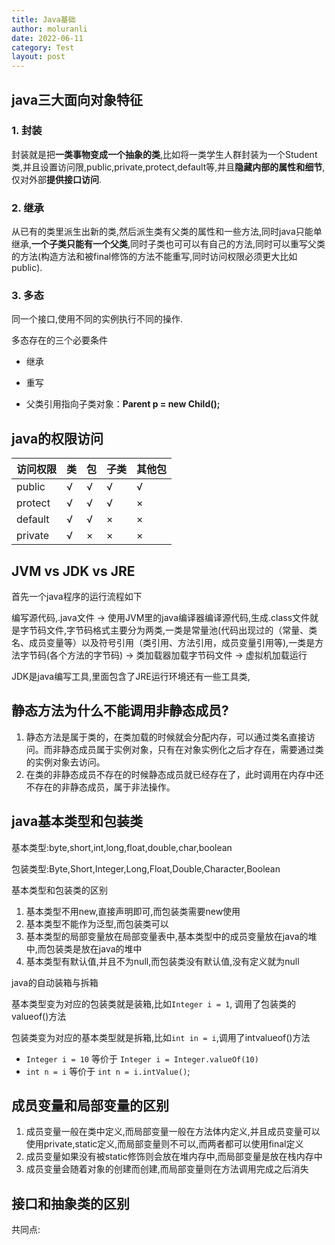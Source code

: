 ```yaml
---
title: Java基础
author: moluranli
date: 2022-06-11
category: Test
layout: post
---
```


## java三大面向对象特征

### 1. 封装

封装就是把**一类事物变成一个抽象的类**,比如将一类学生人群封装为一个Student类,并且设置访问限,public,private,protect,default等,并且**隐藏内部的属性和细节**,仅对外部**提供接口访问**.

### 2. 继承

从已有的类里派生出新的类,然后派生类有父类的属性和一些方法,同时java只能单继承,**一个子类只能有一个父类**,同时子类也可可以有自己的方法,同时可以重写父类的方法(构造方法和被final修饰的方法不能重写,同时访问权限必须更大比如public).

### 3. 多态

同一个接口,使用不同的实例执行不同的操作.

多态存在的三个必要条件

- 继承

- 重写

- 父类引用指向子类对象：**Parent p = new Child();**

  

## java的权限访问

| 访问权限 | 类   | 包   | 子类 | 其他包 |
| -------- | ---- | ---- | ---- | ------ |
| public   | √    | √    | √    | √      |
| protect  | √    | √    | √    | ×      |
| default  | √    | √    | ×    | ×      |
| private  | √    | ×    | ×    | ×      |



## JVM vs JDK vs JRE

首先一个java程序的运行流程如下

编写源代码,.java文件 -> 使用JVM里的java编译器编译源代码,生成.class文件就是字节码文件,字节码格式主要分为两类,一类是常量池(代码出现过的（常量、类名、成员变量等）以及符号引用（类引用、方法引用，成员变量引用等),一类是方法字节码(各个方法的字节码) -> 类加载器加载字节码文件 -> 虚拟机加载运行

JDK是java编写工具,里面包含了JRE运行环境还有一些工具类,

## 静态方法为什么不能调用非静态成员?

1. 静态方法是属于类的，在类加载的时候就会分配内存，可以通过类名直接访问。而非静态成员属于实例对象，只有在对象实例化之后才存在，需要通过类的实例对象去访问。
2. 在类的非静态成员不存在的时候静态成员就已经存在了，此时调用在内存中还不存在的非静态成员，属于非法操作。



## java基本类型和包装类

基本类型:byte,short,int,long,float,double,char,boolean

包装类型:Byte,Short,Integer,Long,Float,Double,Character,Boolean



基本类型和包装类的区别

1. 基本类型不用new,直接声明即可,而包装类需要new使用
2. 基本类型不能作为泛型,而包装类可以
3. 基本类型的局部变量放在局部变量表中,基本类型中的成员变量放在java的堆中,而包装类是放在java的堆中
4. 基本类型有默认值,并且不为null,而包装类没有默认值,没有定义就为null



java的自动装箱与拆箱

基本类型变为对应的包装类就是装箱,比如`Integer i = 1`, 调用了包装类的valueof()方法

包装类变为对应的基本类型就是拆箱,比如`int in = i`,调用了intvalueof()方法

- `Integer i = 10` 等价于 `Integer i = Integer.valueOf(10)`
- `int n = i` 等价于 `int n = i.intValue()`;



## 成员变量和局部变量的区别

1. 成员变量一般在类中定义,而局部变量一般在方法体内定义,并且成员变量可以使用private,static定义,而局部变量则不可以,而两者都可以使用final定义
2. 成员变量如果没有被static修饰则会放在堆内存中,而局部变量是放在栈内存中
3. 成员变量会随着对象的创建而创建,而局部变量则在方法调用完成之后消失



## 接口和抽象类的区别

共同点: 

